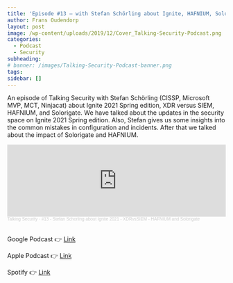 ```yaml
---
title: 'Episode #13 – with Stefan Schörling about Ignite, HAFNIUM, Solorigate and M365 XDR'
author: Frans Oudendorp
layout: post
image: /wp-content/uploads/2019/12/Cover_Talking-Security-Podcast.png
categories:
  - Podcast
  - Security
subheading:
# banner: /images/Talking-Security-Podcast-banner.png
tags: 
sidebar: []
---
```



An episode of Talking Security with Stefan Schörling (CISSP, Microsoft MVP, MCT, Ninjacat) about Ignite 2021 Spring edition, XDR versus SIEM, HAFNIUM, and Solorigate. We have talked about the updates in the security space on Ignite 2021 Spring edition. Also, Stefan gives us some insights into the common mistakes in configuration and incidents. After that we talked about the impact of Solorigate and HAFNIUM.

<iframe width="100%" height="166" scrolling="no" frameborder="no" allow="autoplay" src="https://w.soundcloud.com/player/?url=https%3A//api.soundcloud.com/tracks/1002224917&color=%23220414&auto_play=false&hide_related=false&show_comments=true&show_user=true&show_reposts=false&show_teaser=true"></iframe><div style="font-size: 10px; color: #cccccc;line-break: anywhere;word-break: normal;overflow: hidden;white-space: nowrap;text-overflow: ellipsis; font-family: Interstate,Lucida Grande,Lucida Sans Unicode,Lucida Sans,Garuda,Verdana,Tahoma,sans-serif;font-weight: 100;"><a href="https://soundcloud.com/talkingsecurity" title="Talking Security" target="_blank" style="color: #cccccc; text-decoration: none;">Talking Security</a> · <a href="https://soundcloud.com/talkingsecurity/13-stefan-schorling-about-ignite-2021-xdrvssiem-hafnium-and-solorigate" title="#13 - Stefan Schorling about Ignite 2021 - XDRvsSIEM - HAFNIUM and Solorigate" target="_blank" style="color: #cccccc; text-decoration: none;">#13 - Stefan Schorling about Ignite 2021 - XDRvsSIEM - HAFNIUM and Solorigate</a></div><br>

Google Podcast 👉 <a href="https://podcasts.google.com/feed/aHR0cDovL2ZlZWRzLnNvdW5kY2xvdWQuY29tL3VzZXJzL3NvdW5kY2xvdWQ6dXNlcnM6NzM4MzUwNTgxL3NvdW5kcy5yc3M/episode/dGFnOnNvdW5kY2xvdWQsMjAxMDp0cmFja3MvMTAwMjIyNDkxNw?sa=X&ved=0CAUQkfYCahcKEwjg8si3s6PvAhUAAAAAHQAAAAAQAg&hl=en" target="_blank" rel="noreferrer noopener">Link</a>

Apple Podcast 👉 <a href="https://podcasts.apple.com/ie/podcast/13-stefan-schorling-about-ignite-2021-xdrvssiem-hafnium/id1489282005?i=1000512217093" target="_blank" rel="noreferrer noopener">Link</a>

Spotify 👉 <a href="https://open.spotify.com/episode/3tuKXUbz4r5bPvwb6O6C2m" target="_blank" rel="noreferrer noopener">Link</a>